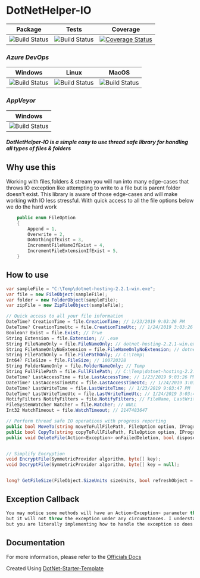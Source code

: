# DotNetHelper-IO


| Package  | Tests | Coverage |
| :-----:  | :---: | :------: |
| ![Build Status][nuget-downloads]  | ![Build Status][tests]  | [![Coverage Status](https://coveralls.io/repos/github/TheMofaDe/DotNetHelper-IO/badge.svg)](https://coveralls.io/github/TheMofaDe/DotNetHelper-IO) |

### *Azure DevOps*
| Windows | Linux | MacOS |
| :-----: | :-----: | :---: | 
| ![Build Status][azure-windows]  | ![Build Status][azure-linux]  | ![Build Status][azure-macOS] 

### *AppVeyor*
| Windows |
| :-----: | 
| ![Build Status][appveyor-windows]


#####  DotNetHelper-IO is a simple easy to use thread safe library for handling all types of files & folders


## Why use this
Working with files,folders & stream you will run into many edge-cases that throws IO exception
like attempting to write to a file but is parent folder doesn't exist. This library is aware of those edge-cases
and will make working with IO less stressful. With quick access to all the file options below
we do the hard work
 
```csharp
    public enum FileOption
    {
        Append = 1,
        Overwrite = 2,
        DoNothingIfExist = 3,
        IncrementFileNameIfExist = 4,
        IncrementFileExtensionIfExist = 5,
    }
```


## How to use
```csharp
var sampleFile = "C:\Temp\dotnet-hosting-2.2.1-win.exe";
var file = new FileObject(sampleFile);
var folder = new FolderObject(sampleFile);
var zipFile = new ZipFileObject(sampleFile);

// Quick access to all your file information
DateTime? CreationTime = file.CreationTime; // 1/23/2019 9:03:26 PM
DateTime? CreationTimeUtc = file.CreationTimeUtc; // 1/24/2019 3:03:26 AM
Boolean? Exist = file.Exist; // True
String Extension = file.Extension; // .exe
String FileNameOnly = file.FileNameOnly; // dotnet-hosting-2.2.1-win.exe
String FileNameOnlyNoExtension = file.FileNameOnlyNoExtension; // dotnet-hosting-2.2.1-win
String FilePathOnly = file.FilePathOnly; // C:\Temp\
Int64? FileSize = file.FileSize; // 100720328
String FolderNameOnly = file.FolderNameOnly; // Temp
String FullFilePath = file.FullFilePath; // C:\Temp\dotnet-hosting-2.2.1-win.exe
DateTime? LastAccessTime = file.LastAccessTime; // 1/23/2019 9:03:26 PM
DateTime? LastAccessTimeUtc = file.LastAccessTimeUtc; // 1/24/2019 3:03:26 AM
DateTime? LastWriteTime = file.LastWriteTime; // 1/23/2019 9:03:47 PM
DateTime? LastWriteTimeUtc = file.LastWriteTimeUtc; // 1/24/2019 3:03:47 AM
NotifyFilters NotifyFilters = file.NotifyFilters; // FileName, LastWrite, LastAccess, CreationTime
FileSystemWatcher Watcher = file.Watcher; // NULL
Int32 WatchTimeout = file.WatchTimeout; // 2147483647

// Perform thread safe IO operations with progress reporting
public bool MoveTo(string moveToFullFilePath, FileOption option, IProgress<double> progress = null)
public bool CopyTo(string copyToFullFilePath, FileOption option, IProgress<double> progress = null)
public void DeleteFile(Action<Exception> onFailedDeletion, bool disposeObject = false)


// Simplify Encryption
void EncryptFile(SymmetricProvider algorithm, byte[] key);
void DecryptFile(SymmetricProvider algorithm, byte[] key = null);


long? GetFileSize(FileObject.SizeUnits sizeUnits, bool refreshObject = false);  
```


## Exception Callback 
```csharp
You may notice some methods will have an Action<Exception> parameter this callback can be null 
but it will not throw the exception under any circumstances. I understand its normal for libraries to bubble up exceptions
but you are literally implementing how to handle the exception so does not make sense for me to throw it
```

## Documentation
For more information, please refer to the [Officials Docs][2]

Created Using [DotNet-Starter-Template](http://themofade.github.io/DotNet-Starter-Template) 


<!-- Links. -->

[1]:  https://gist.github.com/davidfowl/ed7564297c61fe9ab814
[2]: http://themofade.github.io/DotNetHelper-IO

[Cake]: https://gist.github.com/davidfowl/ed7564297c61fe9ab814
[Azure DevOps]: https://gist.github.com/davidfowl/ed7564297c61fe9ab814
[AppVeyor]: https://gist.github.com/davidfowl/ed7564297c61fe9ab814
[GitVersion]: https://gitversion.readthedocs.io/en/latest/
[Nuget]: https://gist.github.com/davidfowl/ed7564297c61fe9ab814
[Chocolately]: https://gist.github.com/davidfowl/ed7564297c61fe9ab814
[WiX]: http://wixtoolset.org/
[DocFx]: https://dotnet.github.io/docfx/



<!-- BADGES. -->

[nuget-downloads]: https://img.shields.io/nuget/dt/DotNetHelper-IO.svg?style=flat-square
[tests]: https://img.shields.io/appveyor/tests/themofade/DotNetHelper-IO.svg?style=flat-square
[coverage-status]: https://dev.azure.com/Josephmcnealjr0013/DotNetHelper-IO/_apis/build/status/TheMofaDe.DotNetHelper-IO?branchName=master&jobName=Windows

[azure-windows]: https://dev.azure.com/Josephmcnealjr0013/DotNetHelper-IO/_apis/build/status/TheMofaDe.DotNetHelper-IO?branchName=master&jobName=Windows
[azure-linux]: https://dev.azure.com/Josephmcnealjr0013/DotNetHelper-IO/_apis/build/status/TheMofaDe.DotNetHelper-IO?branchName=master&jobName=Linux
[azure-macOS]: https://dev.azure.com/Josephmcnealjr0013/DotNetHelper-IO/_apis/build/status/TheMofaDe.DotNetHelper-IO?branchName=master&jobName=macOS

[appveyor-windows]: https://ci.appveyor.com/project/TheMofaDe/DotNetHelper-IO/branch/master
